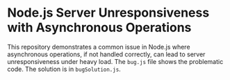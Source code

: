 # Node.js Server Unresponsiveness with Asynchronous Operations

This repository demonstrates a common issue in Node.js where asynchronous operations, if not handled correctly, can lead to server unresponsiveness under heavy load. The `bug.js` file shows the problematic code. The solution is in `bugSolution.js`.